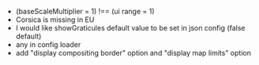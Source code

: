 - (baseScaleMultiplier = 1) !== (ui range = 1)
- Corsica is missing in EU
- I would like showGraticules default value to be set in json config (false default)
- any in config loader
- add "display compositing border" option and "display map limits" option
